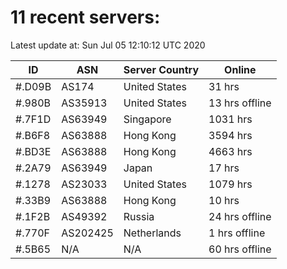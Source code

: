 # 11 recent servers:

Latest update at: Sun Jul 05 12:10:12 UTC 2020

| ID | ASN | Server Country | Online |
| -- | --- | -------------- | ------ |
| #.D09B | AS174 | United States | 31 hrs |
| #.980B | AS35913 | United States | 13 hrs offline |
| #.7F1D | AS63949 | Singapore | 1031 hrs |
| #.B6F8 | AS63888 | Hong Kong | 3594 hrs |
| #.BD3E | AS63888 | Hong Kong | 4663 hrs |
| #.2A79 | AS63949 | Japan | 17 hrs |
| #.1278 | AS23033 | United States | 1079 hrs |
| #.33B9 | AS63888 | Hong Kong | 10 hrs |
| #.1F2B | AS49392 | Russia | 24 hrs offline |
| #.770F | AS202425 | Netherlands | 1 hrs offline |
| #.5B65 | N/A | N/A | 60 hrs offline |


